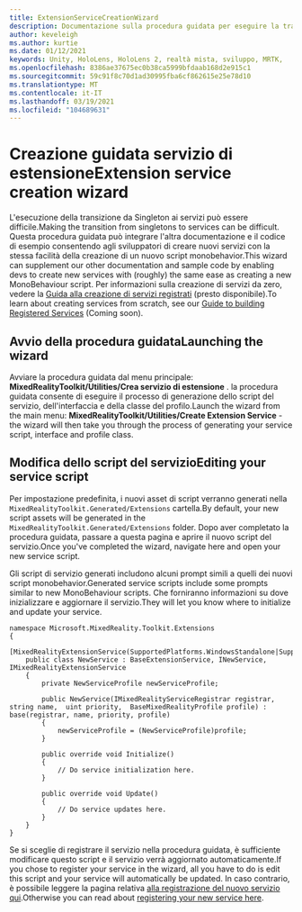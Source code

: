 ```yaml
---
title: ExtensionServiceCreationWizard
description: Documentazione sulla procedura guidata per eseguire la transizione da Singleton ai servizi MRTK
author: keveleigh
ms.author: kurtie
ms.date: 01/12/2021
keywords: Unity, HoloLens, HoloLens 2, realtà mista, sviluppo, MRTK,
ms.openlocfilehash: 8386ae37675ec0b38ca5999bfdaab168d2e915c1
ms.sourcegitcommit: 59c91f8c70d1ad30995fba6cf862615e25e78d10
ms.translationtype: MT
ms.contentlocale: it-IT
ms.lasthandoff: 03/19/2021
ms.locfileid: "104689631"
---
```

# <a name="extension-service-creation-wizard"></a><span data-ttu-id="ac652-104">Creazione guidata servizio di estensione</span><span class="sxs-lookup"><span data-stu-id="ac652-104">Extension service creation wizard</span></span>

<span data-ttu-id="ac652-105">L'esecuzione della transizione da Singleton ai servizi può essere difficile.</span><span class="sxs-lookup"><span data-stu-id="ac652-105">Making the transition from singletons to services can be difficult.</span></span> <span data-ttu-id="ac652-106">Questa procedura guidata può integrare l'altra documentazione e il codice di esempio consentendo agli sviluppatori di creare nuovi servizi con la stessa facilità della creazione di un nuovo script monobehavior.</span><span class="sxs-lookup"><span data-stu-id="ac652-106">This wizard can supplement our other documentation and sample code by enabling devs to create new services with (roughly) the same ease as creating a new MonoBehaviour script.</span></span> <span data-ttu-id="ac652-107">Per informazioni sulla creazione di servizi da zero, vedere la [Guida alla creazione di servizi registrati](../../out-of-scope/MixedRealityConfigurationGuide.md) (presto disponibile).</span><span class="sxs-lookup"><span data-stu-id="ac652-107">To learn about creating services from scratch, see our [Guide to building Registered Services](../../out-of-scope/MixedRealityConfigurationGuide.md) (Coming soon).</span></span>

## <a name="launching-the-wizard"></a><span data-ttu-id="ac652-108">Avvio della procedura guidata</span><span class="sxs-lookup"><span data-stu-id="ac652-108">Launching the wizard</span></span>

<span data-ttu-id="ac652-109">Avviare la procedura guidata dal menu principale: **MixedRealityToolkit/Utilities/Crea servizio di estensione** . la procedura guidata consente di eseguire il processo di generazione dello script del servizio, dell'interfaccia e della classe del profilo.</span><span class="sxs-lookup"><span data-stu-id="ac652-109">Launch the wizard from the main menu: **MixedRealityToolkit/Utilities/Create Extension Service** - the wizard will then take you through the process of generating your service script, interface and profile class.</span></span>

## <a name="editing-your-service-script"></a><span data-ttu-id="ac652-110">Modifica dello script del servizio</span><span class="sxs-lookup"><span data-stu-id="ac652-110">Editing your service script</span></span>

<span data-ttu-id="ac652-111">Per impostazione predefinita, i nuovi asset di script verranno generati nella `MixedRealityToolkit.Generated/Extensions` cartella.</span><span class="sxs-lookup"><span data-stu-id="ac652-111">By default, your new script assets will be generated in the `MixedRealityToolkit.Generated/Extensions` folder.</span></span> <span data-ttu-id="ac652-112">Dopo aver completato la procedura guidata, passare a questa pagina e aprire il nuovo script del servizio.</span><span class="sxs-lookup"><span data-stu-id="ac652-112">Once you've completed the wizard, navigate here and open your new service script.</span></span>

<span data-ttu-id="ac652-113">Gli script di servizio generati includono alcuni prompt simili a quelli dei nuovi script monobehavior.</span><span class="sxs-lookup"><span data-stu-id="ac652-113">Generated service scripts include some prompts similar to new MonoBehaviour scripts.</span></span> <span data-ttu-id="ac652-114">Che forniranno informazioni su dove inizializzare e aggiornare il servizio.</span><span class="sxs-lookup"><span data-stu-id="ac652-114">They will let you know where to initialize and update your service.</span></span>

    namespace Microsoft.MixedReality.Toolkit.Extensions
    {
        [MixedRealityExtensionService(SupportedPlatforms.WindowsStandalone|SupportedPlatforms.MacStandalone|SupportedPlatforms.LinuxStandalone|SupportedPlatforms.WindowsUniversal)]
        public class NewService : BaseExtensionService, INewService, IMixedRealityExtensionService
        {
            private NewServiceProfile newServiceProfile;
    
            public NewService(IMixedRealityServiceRegistrar registrar,  string name,  uint priority,  BaseMixedRealityProfile profile) : base(registrar, name, priority, profile) 
            {
                newServiceProfile = (NewServiceProfile)profile;
            }
    
            public override void Initialize()
            {
                // Do service initialization here.
            }
    
            public override void Update()
            {
                // Do service updates here.
            }
        }
    }

<span data-ttu-id="ac652-115">Se si sceglie di registrare il servizio nella procedura guidata, è sufficiente modificare questo script e il servizio verrà aggiornato automaticamente.</span><span class="sxs-lookup"><span data-stu-id="ac652-115">If you chose to register your service in the wizard, all you have to do is edit this script and your service will automatically be updated.</span></span> <span data-ttu-id="ac652-116">In caso contrario, è possibile leggere la pagina relativa [alla registrazione del nuovo servizio qui](../../out-of-scope/MixedRealityConfigurationGuide.md).</span><span class="sxs-lookup"><span data-stu-id="ac652-116">Otherwise you can read about [registering your new service here](../../out-of-scope/MixedRealityConfigurationGuide.md).</span></span>
